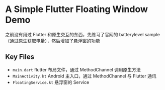 # A Simple Flutter Floating Window Demo
之前没有用过 Flutter 和原生交互的东西，先练习了官网的 batterylevel sample（通过原生获取电量），然后增加了悬浮窗的功能

## Key Files
- `main.dart` flutter 布局文件，通过 MethodChannel 调用原生方法
- `MainActivity.kt` Android 主入口，通过 MethodChannel 与 Flutter 通讯
- `FloatingService.kt` 悬浮窗的 Service